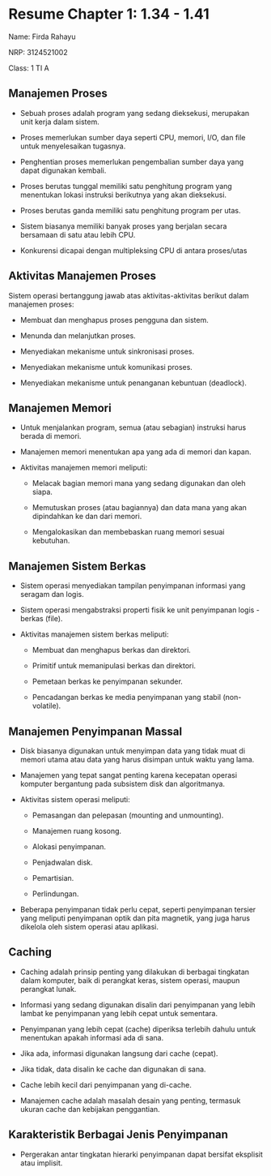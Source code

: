 # Resume Chapter 1: 1.34 - 1.41

Name: Firda Rahayu

NRP: 3124521002

Class: 1 TI A

## Manajemen Proses

- Sebuah proses adalah program yang sedang dieksekusi, merupakan unit kerja dalam sistem.

- Proses memerlukan sumber daya seperti CPU, memori, I/O, dan file untuk menyelesaikan tugasnya.

- Penghentian proses memerlukan pengembalian sumber daya yang dapat digunakan kembali.

- Proses berutas tunggal memiliki satu penghitung program yang menentukan lokasi instruksi berikutnya yang akan dieksekusi.

- Proses berutas ganda memiliki satu penghitung program per utas.

- Sistem biasanya memiliki banyak proses yang berjalan secara bersamaan di satu atau lebih CPU.

- Konkurensi dicapai dengan multipleksing CPU di antara proses/utas


## Aktivitas Manajemen Proses

Sistem operasi bertanggung jawab atas aktivitas-aktivitas berikut dalam manajemen proses:

- Membuat dan menghapus proses pengguna dan sistem.

- Menunda dan melanjutkan proses.

- Menyediakan mekanisme untuk sinkronisasi proses.

- Menyediakan mekanisme untuk komunikasi proses.

- Menyediakan mekanisme untuk penanganan kebuntuan (deadlock).   


## Manajemen Memori

- Untuk menjalankan program, semua (atau sebagian) instruksi harus berada di memori.

- Manajemen memori menentukan apa yang ada di memori dan kapan.

- Aktivitas manajemen memori meliputi: 
  * Melacak bagian memori mana yang sedang digunakan dan oleh siapa.

  * Memutuskan proses (atau bagiannya) dan data mana yang akan dipindahkan ke dan dari memori.

  * Mengalokasikan dan membebaskan ruang memori sesuai kebutuhan.


## Manajemen Sistem Berkas

- Sistem operasi menyediakan tampilan penyimpanan informasi yang seragam dan logis.

- Sistem operasi mengabstraksi properti fisik ke unit penyimpanan logis - berkas (file).

- Aktivitas manajemen sistem berkas meliputi: 

  * Membuat dan menghapus berkas dan direktori.

  * Primitif untuk memanipulasi berkas dan direktori.

  * Pemetaan berkas ke penyimpanan sekunder.

  * Pencadangan berkas ke media penyimpanan yang stabil (non-volatile).


## Manajemen Penyimpanan Massal

- Disk biasanya digunakan untuk menyimpan data yang tidak muat di memori utama atau data yang harus disimpan untuk waktu yang lama.

- Manajemen yang tepat sangat penting karena kecepatan operasi komputer bergantung pada subsistem disk dan algoritmanya.

- Aktivitas sistem operasi meliputi: 
  * Pemasangan dan pelepasan (mounting and unmounting).

  * Manajemen ruang kosong.

  * Alokasi penyimpanan.

  * Penjadwalan disk.

  * Pemartisian.
  
  * Perlindungan.

- Beberapa penyimpanan tidak perlu cepat, seperti penyimpanan tersier yang meliputi penyimpanan optik dan pita magnetik, yang juga harus dikelola oleh sistem operasi atau aplikasi.


## Caching

- Caching adalah prinsip penting yang dilakukan di berbagai tingkatan dalam komputer, baik di perangkat keras, sistem operasi, maupun perangkat lunak.

- Informasi yang sedang digunakan disalin dari penyimpanan yang lebih lambat ke penyimpanan yang lebih cepat untuk sementara.

- Penyimpanan yang lebih cepat (cache) diperiksa terlebih dahulu untuk menentukan apakah informasi ada di sana.

- Jika ada, informasi digunakan langsung dari cache (cepat).

- Jika tidak, data disalin ke cache dan digunakan di sana.

- Cache lebih kecil dari penyimpanan yang di-cache.

- Manajemen cache adalah masalah desain yang penting, termasuk ukuran cache dan kebijakan penggantian.


## Karakteristik Berbagai Jenis Penyimpanan

- Pergerakan antar tingkatan hierarki penyimpanan dapat bersifat eksplisit atau implisit.

